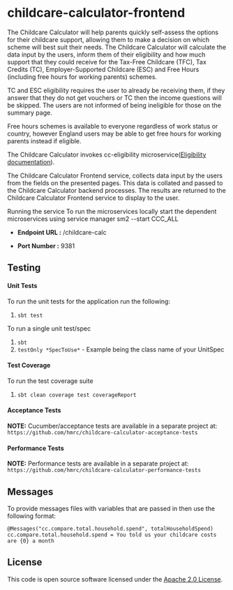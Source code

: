 # childcare-calculator-frontend

The Childcare Calculator will help parents quickly self-assess the options for their childcare support, allowing them to
make a decision on which scheme will best suit their needs. The Childcare Calculator will calculate the data input by
the users, inform them of their eligibility and how much support that they could receive for the Tax-Free Childcare (TFC),
Tax Credits (TC), Employer-Supported Childcare (ESC) and Free Hours (including free hours for working parents) schemes.

TC and ESC eligibility requires the user to already be receiving them, if they answer that they do not get vouchers or TC
then the income questions will be skipped. The users are not informed of being ineligible for those on the summary page.

Free hours schemes is available to everyone regardless of work status or country, however England users may be able to get
free hours for working parents instead if eligible.

The Childcare Calculator invokes cc-eligibility microservice([Eligibility documentation](https://github.com/hmrc/cc-eligibility/blob/master/README.md)).

The Childcare Calculator Frontend service, collects data input by the users from the fields on the presented pages.
This data is collated and passed to the Childcare Calculator backend processes. The results are returned to the Childcare
Calculator Frontend service to display to the user.

Running the service
To run the microservices locally start the dependent microservices using service manager sm2 --start CCC_ALL

* **Endpoint URL :** /childcare-calc

* **Port Number :** 9381

## Testing

#### Unit Tests
To run the unit tests for the application run the following:

1. `sbt test`

To run a single unit test/spec

1. `sbt`
2. `testOnly *SpecToUse*` - Example being the class name of your UnitSpec

#### Test Coverage
To run the test coverage suite

1. `sbt clean coverage test coverageReport`

#### Acceptance Tests

**NOTE:** Cucumber/acceptance tests are available in a separate project at:
`https://github.com/hmrc/childcare-calculator-acceptance-tests`

#### Performance Tests

**NOTE:** Performance tests are available in a separate project at:
`https://github.com/hmrc/childcare-calculator-performance-tests`

## Messages

To provide messages files with variables that are passed in then use the following format:

```
@Messages("cc.compare.total.household.spend", totalHouseholdSpend)
cc.compare.total.household.spend = You told us your childcare costs are {0} a month
```

## License

This code is open source software licensed under the [Apache 2.0 License]("http://www.apache.org/licenses/LICENSE-2.0.html").
